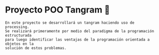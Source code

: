 # Proyecto POO Tangram  :large_orange_diamond:

~~~
En este proyecto se desarrollará un tangram haciendo uso de processing. 
Se realizará primeramente por medio del paradigma de la programación estructurada 
para luego identificar las ventajas de la programación orientada a objetos en la 
solución de estos problemas.
~~~
